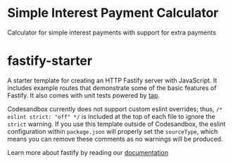 # Simple Interest Payment Calculator

Calculator for simple interest payments with support for extra payments

# fastify-starter

A starter template for creating an HTTP Fastify server with JavaScript. It includes example routes that demonstrate some of the basic features of Fastify. It also comes with unit tests powered by [tap](https://node-tap.org).

Codesandbox currently does not support custom eslint overrides; thus, `/* eslint strict: "off" */` is included at the top of each file to ignore the `strict` warning. If you use this template outside of Codesandbox, the eslint configuration within `package.json` will properly set the `sourceType`, which means you can remove these comments as no warnings will be produced.

Learn more about fastify by reading our [documentation](https://fastify.io)
